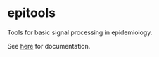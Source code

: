 # epitools
Tools for basic signal processing in epidemiology.

See [here](https://cmu-delphi.github.io/epitools/) for documentation.

